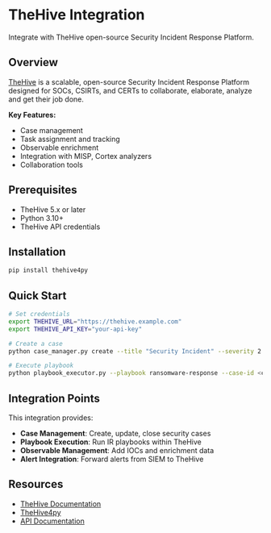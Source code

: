 # TheHive Integration

Integrate with TheHive open-source Security Incident Response Platform.

## Overview

[TheHive](https://thehive-project.org/) is a scalable, open-source Security Incident Response Platform designed for SOCs, CSIRTs, and CERTs to collaborate, elaborate, analyze and get their job done.

**Key Features:**
- Case management
- Task assignment and tracking
- Observable enrichment
- Integration with MISP, Cortex analyzers
- Collaboration tools

## Prerequisites

- TheHive 5.x or later
- Python 3.10+
- TheHive API credentials

## Installation

```bash
pip install thehive4py
```

## Quick Start

```bash
# Set credentials
export THEHIVE_URL="https://thehive.example.com"
export THEHIVE_API_KEY="your-api-key"

# Create a case
python case_manager.py create --title "Security Incident" --severity 2

# Execute playbook
python playbook_executor.py --playbook ransomware-response --case-id <case-id>
```

## Integration Points

This integration provides:
- **Case Management**: Create, update, close security cases
- **Playbook Execution**: Run IR playbooks within TheHive
- **Observable Management**: Add IOCs and enrichment data
- **Alert Integration**: Forward alerts from SIEM to TheHive

## Resources

- [TheHive Documentation](https://docs.thehive-project.org/)
- [TheHive4py](https://github.com/TheHive-Project/TheHive4py)
- [API Documentation](https://docs.thehive-project.org/thehive/api-documentation/)

